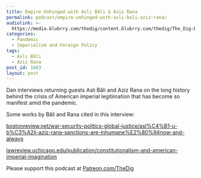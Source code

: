 ```yaml
---
title: Empire Unhinged with Aslı Bâli & Aziz Rana
permalink: podcast/empire-unhinged-with-asli-bali-aziz-rana/
audiolink: >-
  https://media.blubrry.com/thedig/content.blubrry.com/thedig/The_Dig-EP_260-Ba_li-Rana.mp3
categories:
  - Pandemic
  - Imperialism and Foreign Policy
tags:
  - Aslı Bâli
  - Aziz Rana
post_id: 1683
layout: post
---
```


Dan interviews returning guests Aslı Bâli and Aziz Rana on the long history behind the crisis of American imperial legitimation that has become so manifest amid the pandemic.

Some works by Bâli and Rana cited in this interview:

[bostonreview.net/war-security-politics-global-justice/asl%C4%B1-u-b%C3%A2li-aziz-rana-sanctions-are-inhumane%E2%80%94now-and-always](https://bostonreview.net/war-security-politics-global-justice/asl%C4%B1-u-b%C3%A2li-aziz-rana-sanctions-are-inhumane%E2%80%94now-and-always)

[lawreview.uchicago.edu/publication/constitutionalism-and-american-imperial-imagination](https://lawreview.uchicago.edu/publication/constitutionalism-and-american-imperial-imagination)

Please support this podcast at
[Patreon.com/TheDig](https://patreon.com/TheDig)

